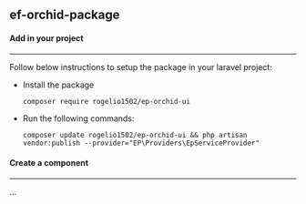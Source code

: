 ## ef-orchid-package

#### Add in your project

---

Follow below instructions to setup the package in your laravel project:

* Install the package

  `composer require rogelio1502/ep-orchid-ui`
* Run the following commands:

  `composer update rogelio1502/ep-orchid-ui && php artisan vendor:publish --provider="EP\Providers\EpServiceProvider"`

#### Create a component

---

...
